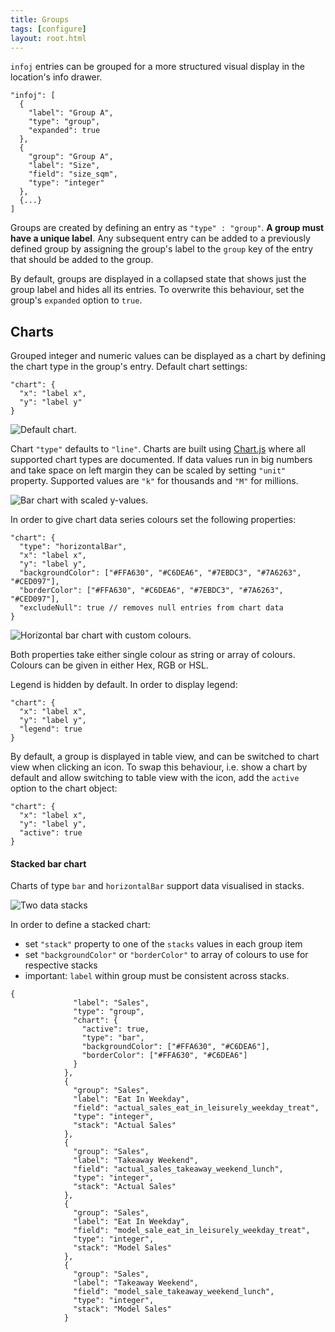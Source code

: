 ```yaml
---
title: Groups
tags: [configure]
layout: root.html
---
```


`infoj` entries can be grouped for a more structured visual display in the location's info drawer.

```text
"infoj": [
  {
    "label": "Group A",
    "type": "group",
    "expanded": true
  },
  {
    "group": "Group A",
    "label": "Size",
    "field": "size_sqm",
    "type": "integer"
  },
  {...}
]
```

Groups are created by defining an entry as `"type" : "group"`. **A group must have a unique label**. Any subsequent entry can be added to a previously defined group by assigning the group's label to the `group` key of the entry that should be added to the group.

By default, groups are displayed in a collapsed state that shows just the group label and hides all its entries. To overwrite this behaviour, set the group's `expanded` option to `true`.

## Charts

Grouped integer and numeric values can be displayed as a chart by defining the chart type in the group's entry. Default chart settings:

```text
"chart": {
  "x": "label x",
  "y": "label y"
}
```

![Default chart.](../../../assets/img/infoj_groups_1.png)

Chart `"type"` defaults to `"line"`. Charts are built using [Chart.js](https://www.chartjs.org/docs/latest/) where all supported chart types are documented. If data values run in big numbers and take space on left margin they can be scaled by setting `"unit"` property. Supported values are `"k"` for thousands and `"M"` for millions.

![Bar chart with scaled y-values.](../../../assets/img/infoj_groups_2.png)

In order to give chart data series colours set the following properties:

```text
"chart": {
  "type": "horizontalBar",
  "x": "label x",
  "y": "label y",
  "backgroundColor": ["#FFA630", "#C6DEA6", "#7EBDC3", "#7A6263", "#CED097"],
  "borderColor": ["#FFA630", "#C6DEA6", "#7EBDC3", "#7A6263", "#CED097"],
  "excludeNull": true // removes null entries from chart data
}
```

![Horizontal bar chart with custom colours.](../../../assets/img/infoj_groups_3.png)

Both properties take either single colour as string or array of colours. Colours can be given in either Hex, RGB or HSL.

Legend is hidden by default. In order to display legend: 

```text
"chart": {
  "x": "label x",
  "y": "label y",
  "legend": true
}
```

By default, a group is displayed in table view, and can be switched to chart view when clicking an icon. To swap this behaviour, i.e. show a chart by default and allow switching to table view with the icon, add the `active` option to the chart object:

```text
"chart": {
  "x": "label x",
  "y": "label y",
  "active": true
}
```

#### Stacked bar chart

Charts of type `bar` and `horizontalBar` support data visualised in stacks.

![Two data stacks](../../../assets/img/infoj_groups_4.png)

In order to define a stacked chart:

* set `"stack"` property to one of the `stacks` values in each group item
* set `"backgroundColor"` or `"borderColor"` to array of colours to use for respective stacks
* important: `label` within group must be consistent across stacks.

```text
{
              "label": "Sales",
              "type": "group",
              "chart": {
                "active": true,
                "type": "bar",
                "backgroundColor": ["#FFA630", "#C6DEA6"],
                "borderColor": ["#FFA630", "#C6DEA6"]
              }
            },
            {
              "group": "Sales",
              "label": "Eat In Weekday",
              "field": "actual_sales_eat_in_leisurely_weekday_treat",
              "type": "integer",
              "stack": "Actual Sales"
            },
            {
              "group": "Sales",
              "label": "Takeaway Weekend",
              "field": "actual_sales_takeaway_weekend_lunch",
              "type": "integer",
              "stack": "Actual Sales"
            },
            {
              "group": "Sales",
              "label": "Eat In Weekday",
              "field": "model_sale_eat_in_leisurely_weekday_treat",
              "type": "integer",
              "stack": "Model Sales"
            },
            {
              "group": "Sales",
              "label": "Takeaway Weekend",
              "field": "model_sale_takeaway_weekend_lunch",
              "type": "integer",
              "stack": "Model Sales"
            }
```

